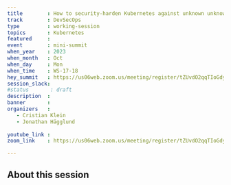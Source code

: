 ```yaml
---
title        : How to security-harden Kubernetes against unknown unknowns
track        : DevSecOps
type         : working-session
topics       : Kubernetes
featured     :
event        : mini-summit
when_year    : 2023
when_month   : Oct
when_day     : Mon
when_time    : WS-17-18
hey_summit   : https://us06web.zoom.us/meeting/register/tZUvdO2qqTIoGdyk4oKgHK48W1-Dj5cvXEuk
session_slack:
#status       : draft
description  :
banner       : 
organizers   :
   - Cristian Klein
   - Jonathan Hägglund
  
youtube_link : 
zoom_link    : https://us06web.zoom.us/meeting/register/tZUvdO2qqTIoGdyk4oKgHK48W1-Dj5cvXEuk

---
```



## About this session
